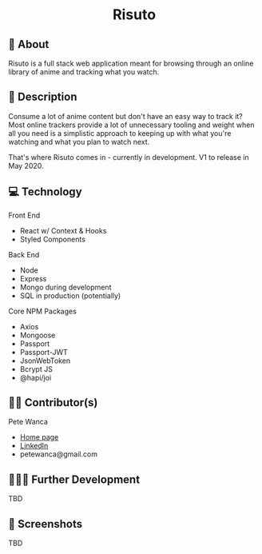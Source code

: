 <h1 align='center'>Risuto</h1>

<h2>🧠 About</h2>
<p>Risuto is a full stack web application meant for browsing through an online library of anime and tracking what you watch.</p>

<h2>📖 Description</h2>
<p>Consume a lot of anime content but don't have an easy way to track it? Most online trackers provide a lot of unnecessary tooling and weight when all you need is a simplistic approach to keeping up with what you're watching and what you plan to watch next.</p>
<p>That's where Risuto comes in - currently in development. V1 to release in May 2020.</p>

<h2>💻 Technology</h2>
<p>Front End</p>
<ul>
    <li>React w/ Context & Hooks</li>
    <li>Styled Components</li>
</ul>
<p>Back End</p>
<ul>
    <li>Node</li>
    <li>Express</li>
    <li>Mongo during development</li>
    <li>SQL in production (potentially)</li>
</ul>
<p>Core NPM Packages</p>
<ul>
    <li>Axios</li>
    <li>Mongoose</li>
    <li>Passport</li>
    <li>Passport-JWT</li>
    <li>JsonWebToken</li>
    <li>Bcrypt JS</li>
    <li>@hapi/joi</li>
</ul>

<h2>👷‍♂️ Contributor(s)</h2>
<p>Pete Wanca</p>
<ul>
    <li><a href='https://petewanca.github.io/' target='_blank'>Home page</a></li>
    <li><a href='https://www.linkedin.com/in/petewanca' target='_blank'>LinkedIn</a></li>
    <li>petewanca@gmail.com</li>
</ul>

<h2>👩🏽‍💻 Further Development</h2>
<p>TBD</p>

<h2>📸 Screenshots</h2>
<p>TBD</p>
